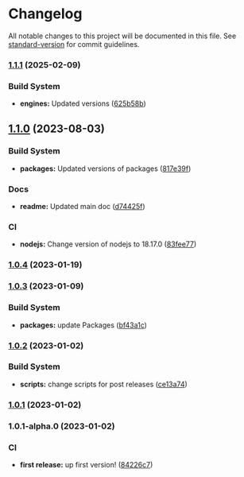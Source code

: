# Changelog

All notable changes to this project will be documented in this file. See [standard-version](https://github.com/conventional-changelog/standard-version) for commit guidelines.

### [1.1.1](https://github.com/Lack-Zillions-Over/prop-string/compare/v1.1.0...v1.1.1) (2025-02-09)


### Build System

* **engines:** Updated versions ([625b58b](https://github.com/Lack-Zillions-Over/prop-string/commit/625b58be35d93852c8b959cc11eb2f06c6e173bd))

## [1.1.0](https://github.com/Lack-Zillions-Over/prop-string/compare/v1.0.4...v1.1.0) (2023-08-03)


### Build System

* **packages:** Updated versions of packages ([817e39f](https://github.com/Lack-Zillions-Over/prop-string/commit/817e39f1cf46108dfc0ebf59671c74a72d50228f))


### Docs

* **readme:** Updated main doc ([d74425f](https://github.com/Lack-Zillions-Over/prop-string/commit/d74425fa7ab6aeca2eb5ffbf62af0256761895d6))


### CI

* **nodejs:** Change version of nodejs to 18.17.0 ([83fee77](https://github.com/Lack-Zillions-Over/prop-string/commit/83fee772334ff3309e96bdc7cbaedb71ed7bcd99))

### [1.0.4](https://github.com/Lack-Zillions-Over/prop-string/compare/v1.0.3...v1.0.4) (2023-01-19)

### [1.0.3](https://github.com/Lack-Zillions-Over/prop-string/compare/v1.0.2...v1.0.3) (2023-01-09)


### Build System

* **packages:** update Packages ([bf43a1c](https://github.com/Lack-Zillions-Over/prop-string/commit/bf43a1ca10b7d9d40089b025d4dd944ed09f1044))

### [1.0.2](https://github.com/Lack-Zillions-Over/prop-string/compare/v1.0.1...v1.0.2) (2023-01-02)


### Build System

* **scripts:** change scripts for post releases ([ce13a74](https://github.com/Lack-Zillions-Over/prop-string/commit/ce13a74759710775f4f02a7282f026eb10050cbc))

### [1.0.1](https://github.com/Lack-Zillions-Over/prop-string/compare/v1.0.1-alpha.0...v1.0.1) (2023-01-02)

### 1.0.1-alpha.0 (2023-01-02)


### CI

* **first release:** up first version! ([84226c7](https://github.com/Lack-Zillions-Over/prop-string/commit/84226c795b311c19e3c184e9dd517b9d28376c33))
